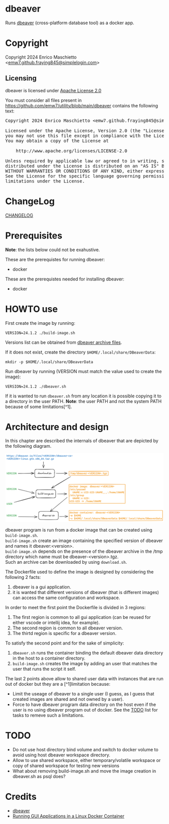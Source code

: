 # dbeaver

Runs [dbeaver](https://dbeaver.io/) (cross-platform database tool) as a docker app.

# Copyright

Copyright 2024 Enrico Maschietto &lt;emw7.github.fraying845@simplelogin.com&gt;

## Licensing

dbeaver is licensed under [Apache License 2.0](../LICENSE)

You must consider all files present in https://github.com/emw7/utility/blob/main/dbeaver contains the following text:

<pre>
Copyright 2024 Enrico Maschietto &lt;emw7.github.fraying845@simplelogin.com&gt;

Licensed under the Apache License, Version 2.0 (the "License");
you may not use this file except in compliance with the License.
You may obtain a copy of the License at

    http://www.apache.org/licenses/LICENSE-2.0

Unless required by applicable law or agreed to in writing, software
distributed under the License is distributed on an "AS IS" BASIS,
WITHOUT WARRANTIES OR CONDITIONS OF ANY KIND, either express or implied.
See the License for the specific language governing permissions and
limitations under the License.
</pre>

# ChangeLog

[CHANGELOG](./CHANGELOG)

# Prerequisites

**Note**: the lists below could not be exahustive.

These are the prerequistes for running dbeaver:
- docker

These are the prerequistes needed for installing dbeaver:
- docker

# HOWTO use

First create the image by running:  
```shell
VERSION=24.1.2 ./build-image.sh
```

Versions list can be obtained from [dbeaver archive files](https://dbeaver.io/files/).

If it does not exist, create the directory `$HOME/.local/share/DBeaverData`:
```shell
mkdir -p $HOME/.local/share/DBeaverData
```

Run dbeaver by running (VERSION must match the value used to create the image):
```shell
VERSION=24.1.2 ./dbeaver.sh
```

If it is wanted to run `dbeaver.sh` from any location it is possible copying it to a directory in the user PATH. **Note**: the user PATH and not the system PATH because of some limitations[^1].

# Architecture and design

In this chapter are described the internals of dbeaver that are depicted by the following diagram.

![](./resource/dbeaver-architecture-and-design.png)  

dbeaver program is run from a docker image that can be created using `build-image.sh`.  
`build-image.sh` create an image containing the specified version of dbeaver and names it dbeaver:&lt;version&gt;.  
`build-image.sh` depends on the presence of the dbeaver archive in the /tmp directory which name must be dbeaver-&lt;version&gt;.tgz.  
Such an archive can be downloaded by using `download.sh`.  

The Dockerfile used to define the image is designed by considering the following 2 facts:
1. dbeaver is a gui application.
1. it is wanted that different versions of dbeaver (that is different images) can access the same configuration and workspace.

In order to meet the first point the Dockerfile is divided in 3 regions:
1. The first region is common to all gui application (can be reused for either vscode or intellij idea, for example).
1. The second region is common to all dbeaver version.
1. The thirtd region is specific for a dbeaver version.

To satisfy the second point and for the sake of simplicity:
1. `dbeaver.sh` runs the container binding the default dbeaver data directory in the host to a container directory.
1. `build-image.sh` creates the image by adding an user that matches the user that runs the script it self.

The last 2 points above allow to shared user data with instances that are run out of docker but they are a [^1]limitation because:
- Limit the useage of dbeaver to a single user (I guess, as I guess that created images are shared and not owned by a user).
- Force to have dbeaver program data directory on the host even if the user is no using dbeaver program out of docker. See the [TODO](#todo) list for tasks to remeve such a limitations.

# TODO

- Do not use host directory bind volume and switch to docker volume to avoid using host dbeaver workspace directory.
- Allow to use shared workspace, either temporary/volatile workspace or copy of shared workspace for testing new versions
- What about removing build-image.sh and move the image creation in dbeaver.sh as psql does?

# Credits

- [dbeaver](https://dbeaver.io/)
- [Running GUI Applications in a Linux Docker Container](https://www.baeldung.com/linux/docker-container-gui-applications)


